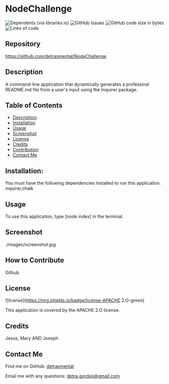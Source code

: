 
  
# NodeChallenge
![Dependents (via libraries.io)](https://img.shields.io/librariesio/dependents/npm/inquirer)
![GitHub Issues](https://img.shields.io/github/issues-raw/detrasmental/NodeChallenge)
![GitHub code size in bytes](https://img.shields.io/github/languages/code-size/detrasmental/NodeChallenge)
![Lines of code](https://img.shields.io/tokei/lines/github/detrasmental/NodeChallenge)


## Repository
https://github.com/detrasmental/NodeChallenge

## Description
A command-line application that dynamically generates a professinal README.md file from a user's input using the Inquirer package.
## Table of Contents
- [Description](#Description)
- [Installation](#Installation)
- [Usage](#Usage)
- [Screenshot](#Screenshot)
- [License](#License)
- [Credits](#Credits)
- [Contribution](#contribution)
- [Contact Me](#Questions)

## Installation:
You must have the following dependencies installed to run this application.<br>
inquirer,chalk

## Usage
To use this application, type [node index] in the terminal.

## Screenshot
 ./images/screenshot.jpg

## How to Contribute
Github

## License

![license](https://img.shields.io/badge/license-APACHE 2.O-green)

This application is covered by the APACHE 2.O license. 

## Credits
Jesus, Mary AND Joesph

## Contact Me
Find me on GitHub: [detrasmental](https://github.com/detrasmental)

Email me with any questions: detra.gordon@gmail.com
